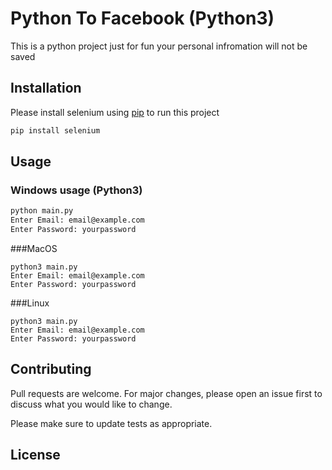 # Python To Facebook (Python3)

This is a python project just for fun your personal infromation will not be saved

## Installation
Please install selenium using [pip](https://pypi.org/project/selenium/) to run this project

```bash
pip install selenium
```

## Usage

### Windows usage (Python3)
```bash
python main.py
Enter Email: email@example.com
Enter Password: yourpassword
```
###MacOS
```
python3 main.py
Enter Email: email@example.com
Enter Password: yourpassword
```
###Linux
```
python3 main.py
Enter Email: email@example.com
Enter Password: yourpassword
```

## Contributing
Pull requests are welcome. For major changes, please open an issue first to discuss what you would like to change.

Please make sure to update tests as appropriate.

## License
